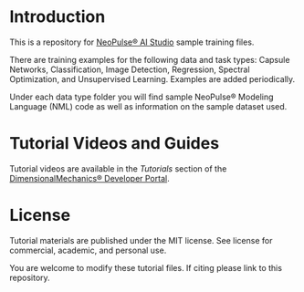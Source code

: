 # Introduction
This is a repository for [NeoPulse® AI Studio](https://aws.amazon.com/marketplace/pp/B074NDG36S/ref=vdr_rf) sample training files.

There are training examples for the following data and task types: Capsule Networks, Classification, Image Detection, Regression, Spectral Optimization, and Unsupervised Learning. Examples are added periodically.

Under each data type folder you will find sample NeoPulse® Modeling Language (NML) code as well as information on the sample dataset used.

# Tutorial Videos and Guides
Tutorial videos are available in the *Tutorials* section of the [DimensionalMechanics® Developer Portal](https://www.dimensionalmechanics.com/ai-developer).

# License
Tutorial materials are published under the MIT license. See license for commercial, academic, and personal use.

You are welcome to modify these tutorial files. If citing please link to this repository.
